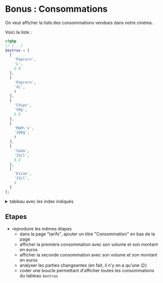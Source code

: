 # Bonus : Consommations

On veut afficher la liste des consommations vendues dans notre cinéma.

Voici la liste :

```php
<?php
// [...]
$extras = [
  [
    'Popcorn',
    'L',
    2.9
  ],
  [
    'Popcorn',
    'XL',
    4
  ],
  [
    'Chips',
    '50g',
    2.5
  ],
  [
    'M&M\'s',
    '100g',
    4
  ],
  [
    'Soda',
    '33cl',
    3.2
  ],
  [
    'Evian',
    '33cl',
    3
  ]
];
```

<details><summary>tableau avec les index indiqués</summary>

```php
<?php
// [...]
$extras = [
  // => index 0
  [
    'Popcorn', // => sous-index 0
    'L', // => sous-index 1
    2.9 // => sous-index 2
  ],
  // => index 1
  [
    'Popcorn', // => sous-index 0
    'XL', // => sous-index 1
    4 // => sous-index 2
  ],
  // => index 2
  [
    'Chips', // => sous-index 0
    '50g', // => sous-index 1
    2.5 // => sous-index 2
  ],
  // => index 3
  [
    'M&M\'s', // => sous-index 0
    '100g', // => sous-index 1
    4 // => sous-index 2
  ],
  // => index 4
  [
    'Soda', // => sous-index 0
    '33cl', // => sous-index 1
    3.2 // => sous-index 2
  ],
  // => index 5
  [
    'Evian', // => sous-index 0
    '33cl', // => sous-index 1
    3 // => sous-index 2
  ]
];
```

</details>

## Etapes

- reproduire les mêmes étapes
  - dans la page "tarifs", ajouter un titre "Consommation" en bas de la page
  - afficher la première consommation avec son volume et son montant en euros
  - afficher la seconde consommation avec son volume et son montant en euros
  - analyser les parties changeantes (en fait, il n'y en a qu'une :wink:)
  - coder une boucle permettant d'afficher toutes les consommations du tableau `$extras`